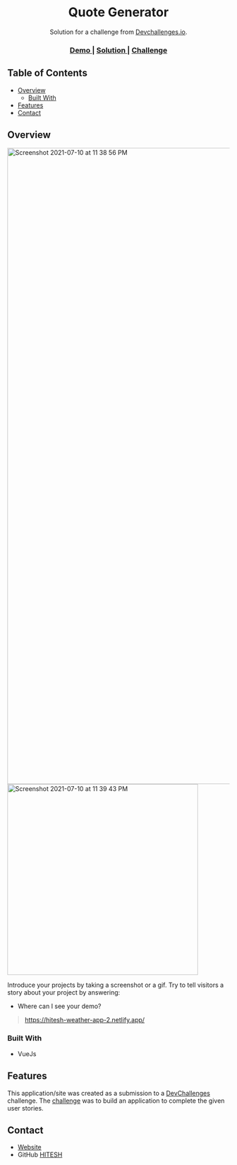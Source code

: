 <!-- Please update value in the {}  -->

<h1 align="center">Quote Generator</h1>

<div align="center">
   Solution for a challenge from  <a href="http://devchallenges.io" target="_blank">Devchallenges.io</a>.
</div>

<div align="center">
  <h3>
    <a href="https://hitesh-weather-app-2.netlify.app/">
      Demo
    </a>
    <span> | </span>
    <a href="https://hitesh-weather-app-2.netlify.app/">
      Solution
    </a>
    <span> | </span>
    <a href="https://devchallenges.io/challenges/Jymh2b2FyebRTUljkNcb">
      Challenge
    </a>
  </h3>
</div>

<!-- TABLE OF CONTENTS -->

## Table of Contents

- [Overview](#overview)
  - [Built With](#built-with)
- [Features](#features)
- [Contact](#contact)

<!-- OVERVIEW -->

## Overview

<img width="1440" alt="Screenshot 2021-07-10 at 11 38 56 PM" src="https://user-images.githubusercontent.com/58116679/125172623-50388900-e1d8-11eb-93d1-786da0ecf59b.png">

<img width="432" alt="Screenshot 2021-07-10 at 11 39 43 PM" src="https://user-images.githubusercontent.com/58116679/125172628-54fd3d00-e1d8-11eb-8722-82268dfb0025.png">

Introduce your projects by taking a screenshot or a gif. Try to tell visitors a story about your project by answering:

- Where can I see your demo?
> https://hitesh-weather-app-2.netlify.app/

### Built With

<!-- This section should list any major frameworks that you built your project using. Here are a few examples.-->

- VueJs

## Features

<!-- List the features of your application or follow the template. Don't share the figma file here :) -->

This application/site was created as a submission to a [DevChallenges](https://devchallenges.io/challenges) challenge. The [challenge](https://devchallenges.io/challenges/Jymh2b2FyebRTUljkNcb) was to build an application to complete the given user stories.

## Contact

- [Website](https://hitesh-weather-app-2.netlify.app/)
- GitHub [HITESH](https://github.com/hitesh-coder)

